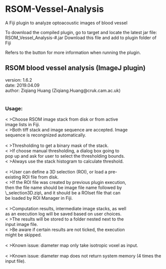# RSOM-Vessel-Analysis
A Fiji plugin to analyze optoacoustic images of blood vessel

To download the compiled plugin, go to target and locate the latest jar file:
RSOM_Vessel_Analysis-#.jar
Download this file and add to plugin folder of Fiji

Refers to the <help> button for more information when running the plugin.

<html>
 <h2>RSOM blood vessel analysis (ImageJ plugin)</h2>
  version: 1.6.2<br>
  date: 2019.04.09<br>
  author: Ziqiang Huang (Ziqiang.Huang@cruk.cam.ac.uk)<br><br>
 <h3>Usage:</h3>
 <&nbsp>Choose RSOM image stack from disk or from active<br>
  image lists in Fiji.<br>
  <&nbsp>Both tiff stack and image sequence are accepted. Image<br>
  sequence is recongnized automatically.<br>
 <br><&nbsp>Thresholding to get a binary mask of the stack.<br>
  <&nbsp>If choose manual thresholding, a dialog box going to<br>
  pop up and ask for user to select the thresholding bounds.<br>
  <&nbsp>Always use the stack histogram to calculate threshold.<br>
 <br><&nbsp>User can define a 3D selection (ROI), or load a pre-<br>
  existing ROI file from disk.<br>
  <&nbsp>If the ROI file was created by previous plugin execution,<br>
  then the file name should be image file name followed by<br>
  \_selection3D.zip\, and it should be a ROIset file that can<br>
  be loaded by ROI Manager in Fiji.<br>
 <br><&nbsp>Computation results, intermediate image stacks, as well<br>
  as an execution log will be saved based on user choices.<br>
  <&nbsp>The results will be stored to a folder nested next to the<br>
  input image file.<br>
  <&nbsp>Be aware if certain results are not ticked, the execution<br>
  might be skipped.<br>
 <br><&nbsp>Known issue: diameter map only take isotropic voxel as input.<br>
 <br><&nbsp>Known issue: diameter map does not return system memory (4 times the input file).<br>
   
   
